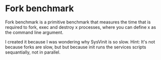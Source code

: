 Fork benchmark
==============

Fork benchmark is a primitive benchmark that measures the time that is required to fork, exec and destroy x processes, where you can define x as the command line argument.

I created it because I was wondering why SysVinit is so slow.  Hint: It's not because forks are slow, but but because init runs the services scripts sequantially, not in parallel.